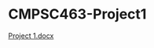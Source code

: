 # CMPSC463-Project1
[Project 1.docx](https://github.com/dravyaaa/CMPSC463-Project1/files/13180719/Project.1.docx)
